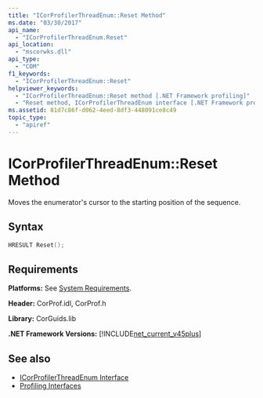 ```yaml
---
title: "ICorProfilerThreadEnum::Reset Method"
ms.date: "03/30/2017"
api_name: 
  - "ICorProfilerThreadEnum.Reset"
api_location: 
  - "mscorwks.dll"
api_type: 
  - "COM"
f1_keywords: 
  - "ICorProfilerThreadEnum::Reset"
helpviewer_keywords: 
  - "ICorProfilerThreadEnum::Reset method [.NET Framework profiling]"
  - "Reset method, ICorProfilerThreadEnum interface [.NET Framework profiling]"
ms.assetid: 81d7c86f-d062-4eed-8df3-448091ce8c49
topic_type: 
  - "apiref"
---
```

# ICorProfilerThreadEnum::Reset Method
Moves the enumerator's cursor to the starting position of the sequence.  
  
## Syntax  
  
```cpp  
HRESULT Reset();  
```  
  
## Requirements  
 **Platforms:** See [System Requirements](../../../../docs/framework/get-started/system-requirements.md).  
  
 **Header:** CorProf.idl, CorProf.h  
  
 **Library:** CorGuids.lib  
  
 **.NET Framework Versions:** [!INCLUDE[net_current_v45plus](../../../../includes/net-current-v45plus-md.md)]  
  
## See also

- [ICorProfilerThreadEnum Interface](../../../../docs/framework/unmanaged-api/profiling/icorprofilerthreadenum-interface.md)
- [Profiling Interfaces](../../../../docs/framework/unmanaged-api/profiling/profiling-interfaces.md)
